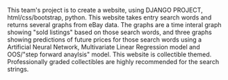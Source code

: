 This team's project is to create a website, using DJANGO PROJECT, html/css/bootstrap, python. This website takes entry search words and returns several graphs from eBay data. The graphs are a time interal graph showing "sold listings" based on those search words, and three graphs showing predictions of future prices for those search words using a Artificial Neural Network, Multivariate Linear Regression model and OOS/"step forward anaylsis" model. This website is collectible themed. Professionally graded collectibles are highly recommended for the search strings.
